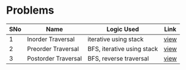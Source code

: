 # Problems

SNo | Name | Logic Used | Link |
----|------|------------|------|
1 | Inorder Traversal | iterative using stack | [view](inorder_traversal.cpp)
2 | Preorder Traversal | BFS, iterative using stack | [view](preorder_traversal.cpp)
3 | Postorder Traversal | BFS, reverse traversal | [view](postorder_traversal.cpp)
